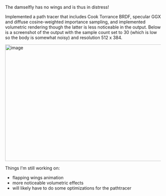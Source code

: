 The damselfly has no wings and is thus in distress!


Implemented a path tracer that includes Cook Torrance BRDF, specular GGX and diffuse cosine-weighted importance sampling, and implemented volumetric rendering though the latter is less noticeable in the output. Below is a screenshot of the output with the sample count set to 30 (which is low so the body is somewhat noisy) and resolution 512 x 384.


<img width="509" height="379" alt="image" src="https://github.com/user-attachments/assets/a9abc15a-6598-423d-8e10-9fa1ca8f328d" />


Things I'm still working on:
- flapping wings animation
- more noticeable volumetric effects
- will likely have to do some optimizations for the pathtracer

